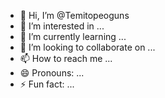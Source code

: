 - 👋 Hi, I’m @Temitopeoguns
- 👀 I’m interested in ...
- 🌱 I’m currently learning ...
- 💞️ I’m looking to collaborate on ...
- 📫 How to reach me ...
- 😄 Pronouns: ...
- ⚡ Fun fact: ...

<!---
Temitopeoguns/Temitopeoguns is a ✨ special ✨ repository because its `README.md` (this file) appears on your GitHub profile.
You can click the Preview link to take a look at your changes.
--->
